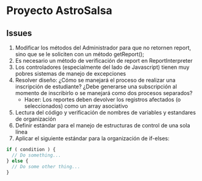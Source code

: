 # Proyecto AstroSalsa

## Issues
1. Modificar los métodos del Administrador para que no retornen report, sino que se le soliciten con un método getReport();
1. Es necesario un método de verificación de report en ReportInterpreter
1. Los controladores (especialmente del lado de Javascript) tienen muy pobres sistemas de manejo de excepciones
1. Resolver diseño: ¿Cómo se manejará el proceso de realizar una inscripción de estudiante? ¿Debe generarse una subscripción al momento de inscribirlo o se manejará como dos procesos separados?
    - Hacer: Los reportes deben devolver los registros afectados (o seleccionados) como un array asociativo
1. Lectura del código y verificación de nombres de variables y estandares de organización
1. Definir estándar para el manejo de estructuras de control de una sola línea
1. Aplicar el siguiente estándar para la organización de if-elses:

```Javascript
if ( condition ) {
  // Do something...
} else {
  // Do some other thing...
}
```
